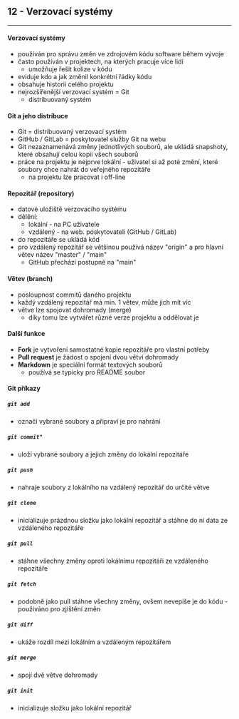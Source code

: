 ## 12 - Verzovací systémy
----

#### Verzovací systémy

- používán pro správu změn ve zdrojovém kódu software během vývoje
- často používán v projektech, na kterých pracuje více lidí
  - umožňuje řešit kolize v kódu
- eviduje kdo a jak změnil konkrétní řádky kódu
- obsahuje historii celého projektu
- nejrozšířenější verzovací systém = Git
  - distribuovaný systém

#### Git a jeho distribuce

- Git = distribuovaný verzovací systém
- GitHub / GitLab = poskytovatel služby Git na webu
- Git nezaznamenává změny jednotlivých souborů, ale ukládá snapshoty, které obsahují celou kopii všech souborů
- práce na projektu je nejprve lokální - uživatel si až poté změní, které soubory chce nahrát do veřejného repozitáře
  - na projektu lze pracovat i off-line

#### Repozitář (repository)

- datové uložiště verzovacího systému
- dělění:
  - lokální - na PC uživatele
  - vzdálený - na web. poskytovateli (GitHub / GitLab)
- do repozitáře se ukládá kód
- pro vzdálený repozitář se většinou používá název "origin" a pro hlavní větev název "master" / "main"
  - GitHub přechází postupně na "main"

#### Větev (branch)

- posloupnost commitů daného projektu
- každý vzdálený repozitář má min. 1 větev, může jich mít víc
- větve lze spojovat dohromady (merge)
  - díky tomu lze vytvářet různé verze projektu a oddělovat je

#### Další funkce

- **Fork** je vytvoření samostatné kopie repozitáře pro vlastní potřeby
- **Pull request** je žádost o spojení dvou větví dohromady
- **Markdown** je speciální formát textových souborů
  - používá se typicky pro README soubor

#### Git příkazy

##### `git add`
- označí vybrané soubory a připraví je pro nahrání
##### `git commit"`
- uloží vybrané soubory a jejich změny do lokální repozitáře
##### `git push`
- nahraje soubory z lokálního na vzdálený repozitář do určité větve
##### `git clone`
- inicializuje prázdnou složku jako lokální repozitář a stáhne do ní data ze vzdáleného repozitáře
##### `git pull`
- stáhne všechny změny oproti lokálnímu repozitáři ze vzdáleného repozitáře
##### `git fetch`
- podobně jako pull stáhne všechny změny, ovšem nevepíše je do kódu - používáno pro zjištění změn
##### `git diff`
- ukáže rozdíl mezi lokálním a vzdáleným repozitářem
##### `git merge`
- spojí dvě větve dohromady
##### `git init`
- inicializuje složku jako lokální repozitář
